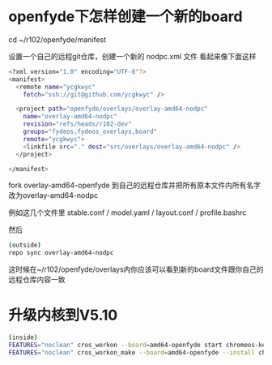 # openfyde下怎样创建一个新的board

cd ~/r102/openfyde/manifest

设置一个自己的远程git仓库，创建一个新的 nodpc.xml 文件 看起来像下面这样

```bash
<?xml version="1.0" encoding="UTF-8"?>
<manifest>
  <remote name="ycgkwyc"
    fetch="ssh://git@github.com/ycgkwyc" />

  <project path="openfyde/overlays/overlay-amd64-nodpc"
    name="overlay-amd64-nodpc"
    revision="refs/heads/r102-dev"
    groups="fydeos,fydeos_overlays,board"
    remote="ycgkwyc">
    <linkfile src="." dest="src/overlays/overlay-amd64-nodpc" />
  </project>

</manifest>
```

fork overlay-amd64-openfyde 到自己的远程仓库并把所有原本文件内所有名字改为overlay-amd64-nodpc 

例如这几个文件里 stable.conf / model.yaml / layout.conf / profile.bashrc 

然后
```bash
(outside)
repo sync overlay-amd64-nodpc
```
这时候在~/r102/openfyde/overlays内你应该可以看到新的board文件跟你自己的远程仓库内容一致

# 升级内核到V5.10
```bash
(inside)
FEATURES="noclean" cros_workon --board=amd64-openfyde start chromeos-kernel-5_10
FEATURES="noclean" cros_workon_make --board=amd64-openfyde --install chromeos-kernel-5_10
```
